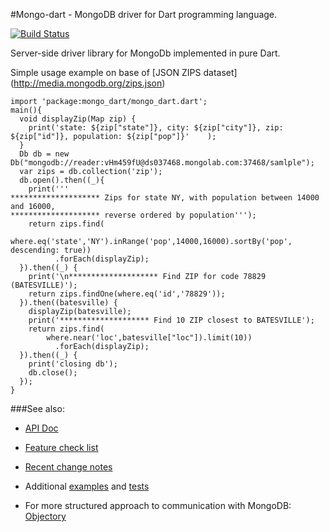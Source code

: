 #Mongo-dart - MongoDB driver for Dart programming language.

[![Build Status](https://drone.io/github.com/vadimtsushko/mongo_dart/status.png)](https://drone.io/github.com/vadimtsushko/mongo_dart/latest)

Server-side driver library for MongoDb implemented in pure Dart.

Simple usage example on base of [JSON ZIPS dataset] (http://media.mongodb.org/zips.json)


    import 'package:mongo_dart/mongo_dart.dart';
    main(){
      void displayZip(Map zip) {
        print('state: ${zip["state"]}, city: ${zip["city"]}, zip: ${zip["id"]}, population: ${zip["pop"]}'    );
      }
      Db db = new Db("mongodb://reader:vHm459fU@ds037468.mongolab.com:37468/samlple");
      var zips = db.collection('zip');
      db.open().then((_){
        print('''
    ******************** Zips for state NY, with population between 14000 and 16000,
    ******************** reverse ordered by population''');
        return zips.find(
            where.eq('state','NY').inRange('pop',14000,16000).sortBy('pop', descending: true))
              .forEach(displayZip);
      }).then((_) {
        print('\n******************** Find ZIP for code 78829 (BATESVILLE)');
        return zips.findOne(where.eq('id','78829'));
      }).then((batesville) {
        displayZip(batesville);
        print('******************** Find 10 ZIP closest to BATESVILLE');
        return zips.find(
            where.near('loc',batesville["loc"]).limit(10))
              .forEach(displayZip);
      }).then((_) {
        print('closing db');
        db.close();
      });
    }

###See also:

- [API Doc](http://vadimtsushko.github.com/mongo_dart/)

- [Feature check list](https://github.com/vadimtsushko/mongo_dart/blob/master/doc/feature_checklist.md)

- [Recent change notes](https://github.com/vadimtsushko/mongo_dart/blob/master/changelog.md)

- Additional [examples](https://github.com/vadimtsushko/mongo_dart/tree/master/example) and [tests](https://github.com/vadimtsushko/mongo_dart/tree/master/test)

- For more structured approach to communication with MongoDB: [Objectory](https://github.com/vadimtsushko/objectory)
